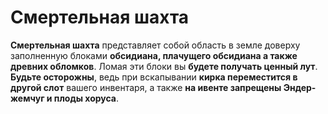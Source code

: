 # Смертельная шахта

**Смертельная шахта** представляет собой область в земле доверху заполненную блоками **обсидиана, плачущего обсидиана а также древних обломков**. Ломая эти блоки вы **будете получать ценный лут**. **Будьте осторожны**, ведь при вскапывании **кирка переместится в другой слот** вашего инвентаря, а также **на ивенте запрещены Эндер-жемчуг и плоды хоруса**.
